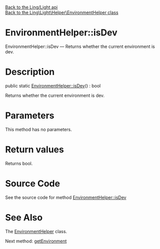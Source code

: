 [Back to the Ling/Light api](https://github.com/lingtalfi/Light/blob/master/doc/api/Ling/Light.md)<br>
[Back to the Ling\Light\Helper\EnvironmentHelper class](https://github.com/lingtalfi/Light/blob/master/doc/api/Ling/Light/Helper/EnvironmentHelper.md)


EnvironmentHelper::isDev
================



EnvironmentHelper::isDev — Returns whether the current environment is dev.




Description
================


public static [EnvironmentHelper::isDev](https://github.com/lingtalfi/Light/blob/master/doc/api/Ling/Light/Helper/EnvironmentHelper/isDev.md)() : bool




Returns whether the current environment is dev.




Parameters
================

This method has no parameters.


Return values
================

Returns bool.








Source Code
===========
See the source code for method [EnvironmentHelper::isDev](https://github.com/lingtalfi/Light/blob/master/Helper/EnvironmentHelper.php#L17-L20)


See Also
================

The [EnvironmentHelper](https://github.com/lingtalfi/Light/blob/master/doc/api/Ling/Light/Helper/EnvironmentHelper.md) class.

Next method: [getEnvironment](https://github.com/lingtalfi/Light/blob/master/doc/api/Ling/Light/Helper/EnvironmentHelper/getEnvironment.md)<br>

